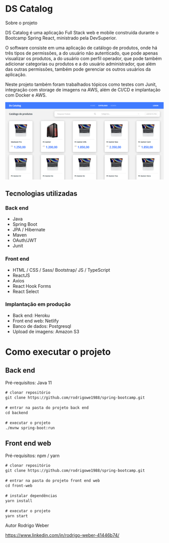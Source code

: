 # DS Catalog

Sobre o projeto

DS Catalog é uma aplicação Full Stack web e mobile construída durante o Bootcamp Spring React, ministrado pela DevSuperior.

O software consiste em uma aplicação de catálogo de produtos, onde há três tipos de permissões, a do usuário não autenticado, que pode apenas visualizar os produtos, a do usuário com perfil operador, que pode também adicionar categorias ou produtos e a do usuário administrador, que além das outras permissões, também pode gerenciar os outros usuários da aplicação.

Neste projeto também foram trabalhados tópicos como testes com Junit, integração com storage de imagens na AWS, além de CI/CD e implantação com Docker e AWS.

<img src="images/catalogo-frontend.png"/>


## Tecnologias utilizadas
### Back end
* Java
* Spring Boot
* JPA / Hibernate
* Maven
* OAuth/JWT
* Junit
### Front end
* HTML / CSS / Sass/ Bootstrap/ JS / TypeScript
* ReactJS
* Axios
* React Hook Forms
* React Select

### Implantação em produção
* Back end: Heroku
* Front end web: Netlify
* Banco de dados: Postgresql
* Upload de imagens: Amazon S3


# Como executar o projeto

## Back end
Pré-requisitos: Java 11

```
# clonar repositório
git clone https://github.com/rodrigowe1988/spring-bootcamp.git

# entrar na pasta do projeto back end
cd backend

# executar o projeto
./mvnw spring-boot:run
```

## Front end web
Pré-requisitos: npm / yarn

```
# clonar repositório
git clone https://github.com/rodrigowe1988/spring-bootcamp.git

# entrar na pasta do projeto front end web
cd front-web

# instalar dependências
yarn install

# executar o projeto
yarn start
```

Autor
Rodrigo Weber

https://www.linkedin.com/in/rodrigo-weber-41446b74/

